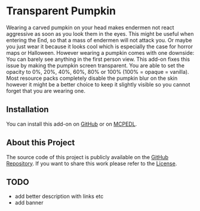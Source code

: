 # Transparent Pumpkin

Wearing a carved pumpkin on your head makes endermen not react aggressive as soon as you look them in the eyes. This might
be useful when entering the End, so that a mass of endermen will not attack you. Or maybe you just wear it because it looks
cool which is especially the case for horror maps or Halloween. However wearing a pumpkin comes with one downside: You can
barely see anything in the first person view. This add-on fixes this issue by making the pumpkin screen transparent. You
are able to set the opacity to 0%, 20%, 40%, 60%, 80% or 100% (100% = opaque = vanilla). Most resource packs completely
disable the pumpkin blur on the skin however it might be a better choice to keep it slightly visible so you cannot forget
that you are wearing one.


## Installation

You can install this add-on on [GitHub](https://github.com/phoenixr-codes/transparent-pumpkin/) or on
[MCPEDL]().


## About this Project

The source code of this project is publicly available on the
[GitHub Repository](https://github.com/phoenixr-codes/transparent-pumpkin/).
If you want to share this work please refer to the
[License](https://github.com/phoenixr-codes/transparent-pumpkin/LICENSE).

## TODO

* add better description with links etc
* add banner

